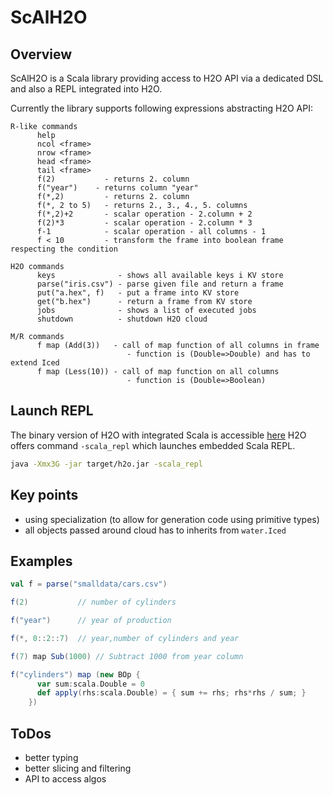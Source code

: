 ScAlH2O
=======

Overview
--------
ScAlH2O is a Scala library providing access to H2O API via a dedicated DSL
and also a REPL integrated into H2O.

Currently the library supports following expressions abstracting H2O API:
```
R-like commands
      help
      ncol <frame>
      nrow <frame>
      head <frame>
      tail <frame>
      f(2)           - returns 2. column
      f("year")    - returns column "year"
      f(*,2)         - returns 2. column
      f(*, 2 to 5)   - returns 2., 3., 4., 5. columns
      f(*,2)+2       - scalar operation - 2.column + 2
      f(2)*3         - scalar operation - 2.column * 3
      f-1            - scalar operation - all columns - 1
      f < 10         - transform the frame into boolean frame respecting the condition

H2O commands
      keys              - shows all available keys i KV store
      parse("iris.csv") - parse given file and return a frame
      put("a.hex", f)   - put a frame into KV store
      get("b.hex")      - return a frame from KV store
      jobs              - shows a list of executed jobs
      shutdown          - shutdown H2O cloud

M/R commands
      f map (Add(3))   - call of map function of all columns in frame
                          - function is (Double=>Double) and has to extend Iced
      f map (Less(10)) - call of map function on all columns
                          - function is (Double=>Boolean) 
```

Launch REPL
-----------
The binary version of H2O with integrated Scala is accessible [here](s3.amazonaws.com/h2o-release/h2o/h2oscala/latest.html)
H2O offers command `-scala_repl` which launches embedded Scala REPL.

```bash
java -Xmx3G -jar target/h2o.jar -scala_repl
```

Key points
----------
- using specialization (to allow for generation code using primitive types)
- all objects passed around cloud has to inherits from `water.Iced`

Examples
--------
```scala
val f = parse("smalldata/cars.csv")

f(2)           // number of cylinders

f("year")      // year of production

f(*, 0::2::7)  // year,number of cylinders and year

f(7) map Sub(1000) // Subtract 1000 from year column

f("cylinders") map (new BOp { 
      var sum:scala.Double = 0
      def apply(rhs:scala.Double) = { sum += rhs; rhs*rhs / sum; } 
    })
```

ToDos
-----
- better typing
- better slicing and filtering
- API to access algos




